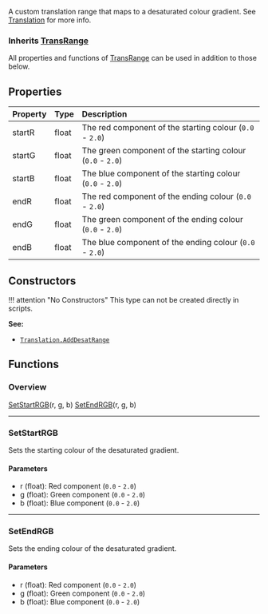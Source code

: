 A custom translation range that maps to a desaturated colour gradient. See [Translation](https://zdoom.org/wiki/Translation) for more info.

### Inherits <type>[TransRange](TransRange.md)</type>  
All properties and functions of <type>[TransRange](TransRange.md)</type> can be used in addition to those below.

## Properties

| Property | Type | Description |
|:---------|:-----|:------------|
<prop>startR</prop> | <type>float</type> | The red component of the starting colour (`0.0` - `2.0`)
<prop>startG</prop> | <type>float</type> | The green component of the starting colour (`0.0` - `2.0`)
<prop>startB</prop> | <type>float</type> | The blue component of the starting colour (`0.0` - `2.0`)
<prop>endR</prop> | <type>float</type> | The red component of the ending colour (`0.0` - `2.0`)
<prop>endG</prop> | <type>float</type> | The green component of the ending colour (`0.0` - `2.0`)
<prop>endB</prop> | <type>float</type> | The blue component of the ending colour (`0.0` - `2.0`)

## Constructors

!!! attention "No Constructors"
    This type can not be created directly in scripts.

**See:**

* <code>[Translation.AddDesatRange](Translation.md#adddesatrange)</code>

## Functions

### Overview

<fdef>[SetStartRGB](#setstartrgb)(<arg>r</arg>, <arg>g</arg>, <arg>b</arg>)</fdef>
<fdef>[SetEndRGB](#setendrgb)(<arg>r</arg>, <arg>g</arg>, <arg>b</arg>)</fdef>

---
### SetStartRGB

Sets the starting colour of the desaturated gradient.

#### Parameters

* <arg>r</arg> (<type>float</type>): Red component (`0.0` - `2.0`)
* <arg>g</arg> (<type>float</type>): Green component (`0.0` - `2.0`)
* <arg>b</arg> (<type>float</type>): Blue component (`0.0` - `2.0`)

---
### SetEndRGB

Sets the ending colour of the desaturated gradient.

#### Parameters

* <arg>r</arg> (<type>float</type>): Red component (`0.0` - `2.0`)
* <arg>g</arg> (<type>float</type>): Green component (`0.0` - `2.0`)
* <arg>b</arg> (<type>float</type>): Blue component (`0.0` - `2.0`)

